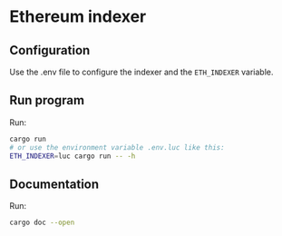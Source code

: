 # Ethereum indexer

## Configuration

Use the .env file to configure the indexer and the `ETH_INDEXER` variable.


## Run program

Run:
```bash
cargo run
# or use the environment variable .env.luc like this:
ETH_INDEXER=luc cargo run -- -h
```


## Documentation

Run:
```bash
cargo doc --open
```